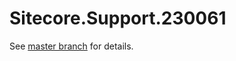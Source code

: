 # Sitecore.Support.230061

See [master branch](https://github.com/sitecoresupport/Sitecore.Support.230061) for details.